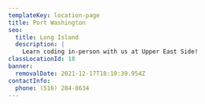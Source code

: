 ```yaml
---
templateKey: location-page
title: Port Washington
seo:
  title: Long Island
  description: |
    Learn coding in-person with us at Upper East Side!
classLocationId: 18
banner:
  removalDate: 2021-12-17T18:10:39.954Z
contactInfo:
  phone: (516) 284-8634
---
```

